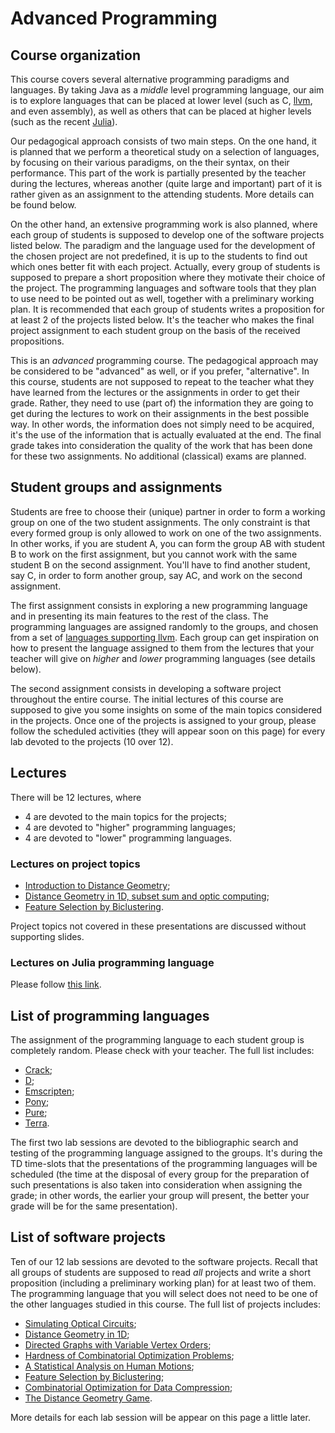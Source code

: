 
# Advanced Programming

## Course organization

This course covers several alternative programming paradigms
and languages. By taking Java as a *middle* level programming 
language, our aim is to explore languages that can be placed 
at lower level (such as C, [llvm](https://llvm.org), and even 
assembly), as well as others that can be placed at higher levels 
(such as the recent [Julia](https://julialang.org/)).

Our pedagogical approach consists of two main steps. On the
one hand, it is planned that we perform a theoretical study 
on a selection of languages, by focusing on their various 
paradigms, on the their syntax, on their performance. This 
part of the work is partially presented by the teacher during 
the lectures, whereas another (quite large and important) part 
of it is rather given as an assignment to the attending students. 
More details can be found below.

On the other hand, an extensive programming work is also 
planned, where each group of students is supposed to develop 
one of the software projects listed below. The paradigm and the 
language used for the development of the chosen project are not 
predefined, it is up to the students to find out which ones better 
fit with each project. Actually, every group of students is 
supposed to prepare a short proposition where they motivate their
choice of the project. The programming languages and software tools 
that they plan to use need to be pointed out as well, together with
a preliminary working plan. It is recommended that each group of 
students writes a proposition for at least 2 of the projects listed
below. It's the teacher who makes the final project assignment to 
each student group on the basis of the received propositions.

This is an *advanced* programming course. The pedagogical
approach may be considered to be "advanced" as well, or if
you prefer, "alternative". In this course, students are not
supposed to repeat to the teacher what they have learned from
the lectures or the assignments in order to get their grade.
Rather, they need to use (part of) the information they are
going to get during the lectures to work on their assignments
in the best possible way. In other words, the information does
not simply need to be acquired, it's the use of the information 
that is actually evaluated at the end. The final grade takes into 
consideration the quality of the work that has been done for 
these two assignments. No additional (classical) exams are 
planned.

## Student groups and assignments

Students are free to choose their (unique) partner in order 
to form a working group on one of the two student assignments.
The only constraint is that every formed group is only allowed
to  work on one of the two assignments. In other works, if you 
are student A, you can form the group AB with student B to work 
on the first assignment, but you cannot work with the same 
student B on the second assignment. You'll have to find 
another student, say C, in order to form another group, 
say AC, and work on the second assignment.

The first assignment consists in exploring a new programming
language and in presenting its main features to the rest
of the class. The programming languages are assigned 
randomly to the groups, and chosen from a set of 
[languages supporting llvm](https://llvm.org/ProjectsWithLLVM/).
Each group can get inspiration on how to present the language 
assigned to them from the lectures that your teacher will give 
on *higher* and *lower* programming languages (see details below).

The second assignment consists in developing a software
project throughout the entire course. The initial lectures
of this course are supposed to give you some insights on
some of the main topics considered in the projects. Once
one of the projects is assigned to your group, please 
follow the scheduled activities (they will appear soon
on this page) for every lab devoted to the projects (10 
over 12).

## Lectures 

There will be 12 lectures, where

- 4 are devoted to the main topics for the projects;
- 4 are devoted to "higher" programming languages;
- 4 are devoted to "lower" programming languages.

### Lectures on project topics

- [Introduction to Distance Geometry](https://www.antoniomucherino.it/download/slides/DistanceGeometryIntroSlides.pdf);
- [Distance Geometry in 1D, subset sum and optic computing](https://www.antoniomucherino.it/download/slides/DistanceGeometry1D.pdf);
- [Feature Selection by Biclustering](https://www.antoniomucherino.it/download/slides/Valparaiso-charla2011.pdf).

Project topics not covered in these presentations are discussed
without supporting slides. 

### Lectures on Julia programming language

Please follow [this link](./Julia/README.md).

## List of programming languages

The assignment of the programming language to each
student group is completely random. Please check with
your teacher. The full list includes:

- [Crack](https://crack-lang.org/);
- [D](https://dlang.org/);
- [Emscripten](https://emscripten.org/);
- [Pony](https://www.ponylang.io/);
- [Pure](https://agraef.github.io/pure-lang/);
- [Terra](https://terralang.org/).

The first two lab sessions are devoted to the bibliographic 
search and testing of the programming language assigned to the
groups. It's during the TD time-slots that the presentations of
the programming languages will be scheduled (the time at the
disposal of every group for the preparation of such presentations 
is also taken into consideration when assigning the grade; in 
other words, the earlier your group will present, the better your
grade will be for the same presentation).

## List of software projects

Ten of our 12 lab sessions are devoted to the software projects.
Recall that all groups of students are supposed to read *all* projects 
and write a short proposition (including a preliminary working plan) 
for at least two of them. The programming language that you will select
does not need to be one of the other languages studied in this course.
The full list of projects includes:

- [Simulating Optical Circuits](https://www.antoniomucherino.it/download/PA/project1-optics.pdf);
- [Distance Geometry in 1D](https://www.antoniomucherino.it/download/PA/project2-dgp1.pdf);
- [Directed Graphs with Variable Vertex Orders](https://www.antoniomucherino.it/download/PA/project3-graph.pdf);
- [Hardness of Combinatorial Optimization Problems](https://www.antoniomucherino.it/download/PA/project4-hardness.pdf);
- [A Statistical Analysis on Human Motions](https://www.antoniomucherino.it/download/PA/project5-analysis.pdf);
- [Feature Selection by Biclustering](https://www.antoniomucherino.it/download/PA/project6-biclustering.pdf);
- [Combinatorial Optimization for Data Compression](https://www.antoniomucherino.it/download/PA/project7-compression.pdf);
- [The Distance Geometry Game](https://www.antoniomucherino.it/download/PA/project8-game.pdf).

More details for each lab session will be appear on this page a 
little later.
